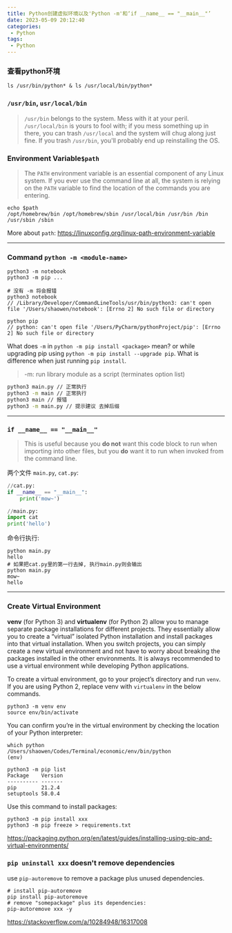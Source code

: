 ```yaml
---
title: Python创建虚拟环境以及'Python -m'和‘if __name__ == "__main__"’
date: 2023-05-09 20:12:40
categories:
 - Python
tags:
 - Python
---
```


### **查看python环境**

```shell
ls /usr/bin/python* & ls /usr/local/bin/python*
```

### **`/usr/bin`, `usr/local/bin`**

> `/usr/bin` belongs to the system. Mess with it at your peril.
> `/usr/local/bin` is yours to fool with; if you mess something up in there, you can trash `/usr/local` and the system will chug along just fine. If you trash `/usr/bin`, you'll probably end up reinstalling the OS.

### **Environment Variable`$path`**

> The `PATH` environment variable is an essential component of any Linux system. If you ever use the command line at all, the system is relying on the `PATH` variable to find the location of the commands you are entering.

```shell
echo $path
/opt/homebrew/bin /opt/homebrew/sbin /usr/local/bin /usr/bin /bin /usr/sbin /sbin
```

More about `path`: https://linuxconfig.org/linux-path-environment-variable

---

### **Command `python -m <module-name>`**

```shell
python3 -m notebook
python3 -m pip ...

# 没有 -m 将会报错
python3 notebook
// /Library/Developer/CommandLineTools/usr/bin/python3: can't open file '/Users/shaowen/notebook': [Errno 2] No such file or directory

python pip 
// python: can't open file '/Users/PyCharm/pythonProject/pip': [Errno 2] No such file or directory
```

What does `-m` in `python -m pip install <package>` mean? or while upgrading pip using `python -m pip install --upgrade pip`. What is difference when just running `pip install`.

> -m: run library module as a script (terminates option list)

```bash
python3 main.py // 正常执行
python3 -m main // 正常执行
python3 main // 报错
python3 -m main.py // 提示建议 去掉后缀
```

---

### **`if __name__ == "__main__"`**

> This is useful because you **do not** want this code block to run when importing into other files, but you **do** want it to run when invoked from the command line.

两个文件 `main.py`, `cat.py`:

```python
//cat.py:
if __name__ == "__main__":
    print('mow~')

//main.py:
import cat
print('hello')
```

命令行执行:
```shell
python main.py
hello
# 如果把cat.py里的第一行去掉, 执行main.py则会输出
python main.py
mow~
hello
```

---

### **Create Virtual Environment**

**venv** (for Python 3) and **virtualenv** (for Python 2) allow you to manage separate package installations for different projects. They essentially allow you to create a “virtual” isolated Python installation and install packages into that virtual installation. When you switch projects, you can simply create a new virtual environment and not have to worry about breaking the packages installed in the other environments. It is always recommended to use a virtual environment while developing Python applications.

To create a virtual environment, go to your project’s directory and run `venv`. If you are using Python 2, replace venv with `virtualenv` in the below commands.

```shell
python3 -m venv env
source env/bin/activate
```
You can confirm you’re in the virtual environment by checking the location of your Python interpreter:

```shell
which python
/Users/shaowen/Codes/Terminal/economic/env/bin/python
(env) 

python3 -m pip list
Package    Version
---------- -------
pip        21.2.4
setuptools 58.0.4
```

Use this command to install packages: 
```shell
python3 -m pip install xxx
python3 -m pip freeze > requirements.txt
```

https://packaging.python.org/en/latest/guides/installing-using-pip-and-virtual-environments/

### **`pip uninstall xxx` doesn't remove dependencies**

use `pip-autoremove` to remove a package plus unused dependencies.
```shell
# install pip-autoremove
pip install pip-autoremove
# remove "somepackage" plus its dependencies:
pip-autoremove xxx -y
```

https://stackoverflow.com/a/10284948/16317008
